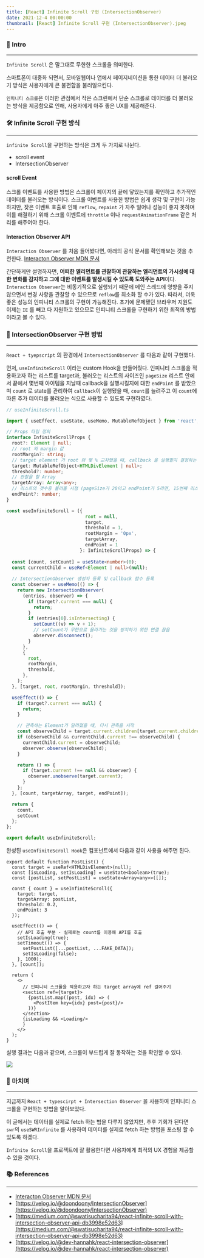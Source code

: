 ```yaml
---
title: [React] Infinite Scroll 구현 (IntersectionObserver)
date: 2021-12-4 00:00:00
thumbnail: [React] Infinite Scroll 구현 (IntersectionObserver).jpeg
---
```


### 📌 Intro
---
`Infinite Scroll` 은 말그대로 무한한 스크롤을 의미한다.

스마트폰이 대중화 되면서, 모바일웹이나 앱에서 페이지네이션을 통한 데이터 더 불러오기 방식은 사용자에게 큰 불편함을 불러일으킨다.

`인피니티 스크롤`은 이러한 관점에서 작은 스크린에서 단순 스크롤로 데이터를 더 불러오는 방식을 제공함으로 인해, 사용자에게 아주 좋은 UX를 제공해준다.

### 🛠 Infinite Scroll 구현 방식
---

`infinite Scroll`을 구현하는 방식은 크게 두 가지로 나뉜다.

- scroll event
- IntersectionObserver

#### scroll Event
스크롤 이벤트를 사용한 방법은 스크롤이 페이지의 끝에 닿았는지를 확인하고 추가적인 데이터를 불러오는 방식이다. 스크롤 이벤트를 사용한 방법은 쉽게 생각 및 구현이 가능하지만, 잦은 이벤트 호출로 인해  `reflow`, `repaint` 가 자주 일어나 성능이 좋지 못하며 이를 해결하기 위해 스크롤 이벤트에 `throttle` 이나 `requestAnimationFrame` 같은 처리를 해주어야 한다.

#### Interaction Observer API

`Interaction Observer` 를 처음 들어봤다면, 아래의 공식 문서를 확인해보는 것을 추천한다.
[Interacton Observer MDN 문서](https://developer.mozilla.org/en-US/docs/Web/API/Intersection_Observer_API)

간단하게만 설명하자면, **어떠한 엘리먼트를 관찰하여 관찰하는 엘리먼트의 가시성에 대한 변화를 감지하고 그에 대한 이벤트를 발생시킬 수 있도록 도와주는 API**이다.
`Interaction Observer`는 비동기적으로 실행되기 때문에 메인 스레드에 영향을 주지 않으면서 변경 사항을 관찰할 수 있으므로 `reflow`를 최소화 할 수가 있다. 따라서, 더욱 좋은 성능의 인피니티 스크롤의 구현이 가능해진다. 초기에 문제됐던 브라우저 지원도 이제는 `IE` 를 빼고 다 지원하고 있으므로 인피니티 스크롤을 구현하기 위한 최적의 방법이라고 볼 수 있다.

### 🔎 IntersectionObserver 구현 방법
---

`React + tyepscript` 의 환경에서 `IntersectionObserver` 를 다음과 같이 구현했다.

먼저, `useInfiniteScroll` 이라는 custom Hook을 만들어줬다.
인피니티 스크롤을 적용하고자 하는 리스트를 target과, 불러오는 리스트의 사이즈인 `pageSize` 리스트 안에서 끝에서 몇번째 아이템을 지날때 callback을 실행시킬지에 대한 `endPoint` 를 받았으며 `count` 로 state를 관리하여 `callback`이 실행됐을 때, `count`를 늘려주고 이 `count`에 따른 추가 데이터를 불러오는 식으로 사용할 수 있도록 구현하였다.

```ts
// useInfiniteScroll.ts

import { useEffect, useState, useMemo, MutableRefObject } from 'react';

// Props 타입 정의
interface InfiniteScrollProps {
  root?: Element | null;
  // root 의 margin 값
  rootMargin?: string;
  // target element 가 root 와 몇 % 교차했을 때, callback 을 실행할지 결정하는 값 
  target: MutableRefObject<HTMLDivElement | null>;
  threshold?: number;
  // 관찰을 할 Array
  targetArray: Array<any>;
  // 리스트의 갯수중 불러올 시점 (pageSize가 20이고 endPoint가 5라면, 15번째 리스트 아이템을 관찰)
  endPoint?: number;
}

const useInfiniteScroll = ({
                             root = null,
                             target,
                             threshold = 1,
                             rootMargin = '0px',
                             targetArray,
                             endPoint = 1
                           }: InfiniteScrollProps) => {
                             
  const [count, setCount] = useState<number>(0);
  const currentChild = useRef<Element | null>(null);
                             
  // IntersectionObserver 생성자 등록 및 callback 함수 등록
  const observer = useMemo(() => {
    return new IntersectionObserver(
      (entries, observer) => {
        if (target?.current === null) {
          return;
        }
        if (entries[0].isIntersecting) {
          setCount((v) => v + 1);
          // setCount가 무한으로 올라가는 것을 방지하기 위한 연결 끊음
          observer.disconnect();
        }
      },
      {
        root,
        rootMargin,
        threshold,
      },
    );
  }, [target, root, rootMargin, threshold]);

  useEffect(() => {
    if (target?.current === null) {
      return;
    }

    // 관측하는 Element가 달라졌을 때, 다시 관측을 시작
    const observeChild = target.current.children[target.current.children.length - endPoint];
    if (observeChild && currentChild.current !== observeChild) {
      currentChild.current = observeChild;
      observer.observe(observeChild);
    }

    return () => {
      if (target.current !== null && observer) {
        observer.unobserve(target.current);
      }
    };
  }, [count, targetArray, target, endPoint]);

  return {
    count,
    setCount
  };
};

export default useInfiniteScroll;
```

완성된 `useInfiniteScroll Hook`은 컴포넌트에서 다음과 같이 사용을 해주면 된다.

```tsx
export default function PostList() {
  const target = useRef<HTMLDivElement>(null);
  const [isLoading, setIsLoading] = useState<boolean>(true);
  const [postList, setPostList] = useState<Array<any>>([]);

  const { count } = useInfiniteScroll({
    target: target,
    targetArray: postList,
    threshold: 0.2,
    endPoint: 3
  });

  useEffect(() => {
    // API 호출 부분 - 실제로는 count를 이용해 API를 호출
    setIsLoading(true);
    setTimeout(() => {
      setPostList([...postList, ...FAKE_DATA]);
      setIsLoading(false);
    }, 1000);
  }, [count]);

  return (
    <>
      // 인피니티 스크롤을 적용하고자 하는 target array에 ref 걸어주기
      <section ref={target}>
        {postList.map((post, idx) => (
          <PostItem key={idx} post={post}/>
        ))}
      </section>
      {isLoading && <Loading/>
      }
    </>
  );
}
```

실행 결과는 다음과 같으며, 스크롤이 부드럽게 잘 동작하는 것을 확인할 수 있다.

![](https://images.velog.io/images/rkd028/post/167f6fe6-d659-40fa-b402-9099c8beb6c7/Dec-04-2021%2023-11-24.gif)

### 🙌 마치며
---
지금까지 `React + typescirpt + Intersection Observer` 을 사용하여 인피니티 스크롤을 구현하는 방법을 알아보았다.

이 글에서는 데이터를 실제로 fetch 하는 법을 다루지 않았지만, 추후 기회가 된다면 `swr`의 `useSWRInfinite` 를 사용하여 데이터를 실제로 fetch 하는 방법을 포스팅 할 수 있도록 하겠다.

`Infinite Scroll`을 프로젝트에 잘 활용한다면 사용자에게 최적의 UX 경험을 제공할 수 있을 것이다.

### 📚 References
---
- [Interacton Observer MDN 문서](https://developer.mozilla.org/en-US/docs/Web/API/Intersection_Observer_API)
- [https://velog.io/@doondoony/IntersectionObserver](https://velog.io/@doondoony/IntersectionObserver)
- [https://medium.com/@swatisucharita94/react-infinite-scroll-with-intersection-observer-api-db3998e52d63](https://medium.com/@swatisucharita94/react-infinite-scroll-with-intersection-observer-api-db3998e52d63)
- [https://velog.io/@dev-hannahk/react-intersection-observer](https://velog.io/@dev-hannahk/react-intersection-observer)